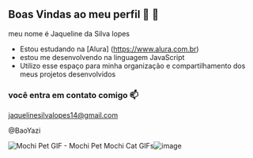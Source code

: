 ## Boas Vindas ao meu perfil 💜 🦋

meu nome é Jaqueline da Silva lopes

- Estou estudando na [Alura] (https://www.alura.com.br)
- estou me desenvolvendo na linguagem JavaScript
- Utilizo esse espaço para minha organização e compartilhamento dos meus projetos desenvolvidos

### você entra em contato comigo 📫
jaquelinesilvalopes14@gmail.com

@BaoYazi


<img src="https://media1.tenor.com/m/J9mOaXMbKygAAAAC/mochi-pet.gif" alt="Mochi Pet GIF - Mochi Pet Mochi Cat GIFs"/>![image](https://github.com/BaoYazi7/BaoYazi7/assets/173060044/deb5b46b-0c4e-4886-902b-78a3c2c0e518)

